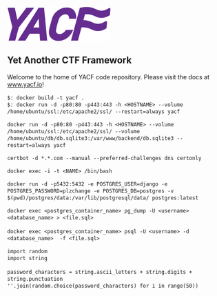 ![alt text](https://raw.githubusercontent.com/yacf/docs/master/_assets/images/logo-p.png "YACF")

## Yet Another CTF Framework

Welcome to the home of YACF code repository. Please visit the docs at www.yacf.io!

```
$: docker build -t yacf .
$: docker run -d -p80:80 -p443:443 -h <HOSTNAME> --volume /home/ubuntu/ssl:/etc/apache2/ssl/ --restart=always yacf
```

```
docker run -d -p80:80 -p443:443 -h <HOSTNAME> --volume /home/ubuntu/ssl:/etc/apache2/ssl/ --volume /home/ubuntu/db/db.sqlite3:/var/www/backend/db.sqlite3 --restart=always yacf
```

```
certbot -d *.*.com --manual --preferred-challenges dns certonly
```

```
docker exec -i -t <NAME> /bin/bash
```

```
docker run -d -p5432:5432 -e POSTGRES_USER=django -e POSTGRES_PASSWORD=plzchange -e POSTGRES_DB=postgres -v $(pwd)/postgres/data:/var/lib/postgresql/data/ postgres:latest
```

```
docker exec <postgres_container_name> pg_dump -U <username> <database_name> > <file.sql>

docker exec <postgres_container_name> psql -U <username> -d <database_name>  -f <file.sql>

```

```
import random
import string

password_characters = string.ascii_letters + string.digits + string.punctuation
''.join(random.choice(password_characters) for i in range(50))
```
